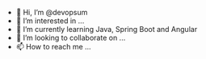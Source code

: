 - 👋 Hi, I’m @devopsum
- 👀 I’m interested in ...
- 🌱 I’m currently learning Java, Spring Boot and Angular
- 💞️ I’m looking to collaborate on ...
- 📫 How to reach me ...

<!---
devopsum/devopsum is a ✨ special ✨ repository because its `README.md` (this file) appears on your GitHub profile.
You can click the Preview link to take a look at your changes.
--->
